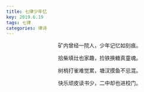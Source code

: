 ```yaml
---
title: 七律少年忆
key: 2019.6.19
tags: 七律
categories: 律诗
---
```


<p align="center">矿内曾经一院人，少年记忆如刻痕。
</p>
<p align="center">拾柴填灶也家趣，捡铁换糖真童魂。
</p>
<p align="center">树梢打雀难觉累，塘汊摸鱼不忌混。
</p>
<p align="center">快乐顽皮读书少，二中却也进校门。
</p>
<p align="center"></br>
</p>
